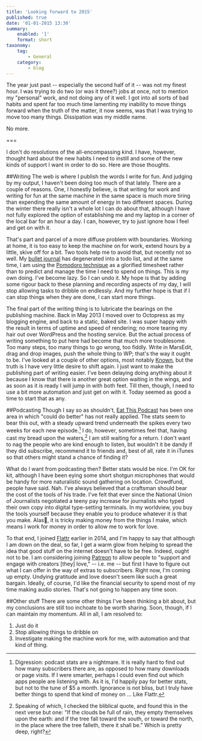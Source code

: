 ```yaml
---
title: 'Looking forward to 2015'
published: true
date: '01-01-2015 13:30'
summary:
    enabled: '1'
    format: short
taxonomy:
    tag:
        - General
    category:
        - blog
---
```


The year just past -- especially the second half of it -- was not my finest hour. I was trying to do two (or was it three?) jobs at once, not to mention my "personal" work, and not doing any of it well. I got into all sorts of bad habits and spent far too much time lamenting my inability to move things forward when the truth of the matter, it now seems, was that I was trying to move too many things. Dissipation was my middle name.

No more.

===

I don't do resolutions of the all-encompassing kind. I have, however, thought hard about the new habits I need to instill and some of the new kinds of support I want in order to do so. Here are those thoughts.

##Writing
The web is where I publish the words I write for fun. And judging by my output, I haven't been doing too much of that lately. There are a couple of reasons. One, I honestly believe, is that writing for work and writing for fun at the same machine in the same space is much more tiring than expending the same amount of energy in two different spaces. During the winter there really isn't a whole lot I can do about that, although I have not fully explored the option of establishing me and my laptop in a corner of the local bar for an hour a day. I can, however, try to just ignore how I feel and get on with it.

That's part and parcel of a more diffuse problem with boundaries. Working at home, it is too easy to keep the machine on for work, extend hours by a little, skive off for a bit. Two tools help me to avoid that, but recently not so well. My [bullet journal](http://bulletjournal.com/) has degenerated into a todo list, and at the same time, I am using the [Pomodoro technique](http://pomodorotechnique.com/) as a glorified timesheet rather than to predict and manage the time I need to spend on things. This is my own doing. I've become lazy. So I can undo it. My hope is that by adding some rigour back to these planning and recording aspects of my day, I will stop allowing tasks to dribble on endlessly. And my further hope is that if I can stop things when they are done, I can start more things.

The final part of the writing thing is to lubricate the bearings on the publishing machine. Back in May 2013 I moved over to Octopress as my blogging engine, and back to a static, baked site. I was super happy with the result in terms of uptime and speed of rendering; no more tearing my hair out over WordPress and the hosting service. But the actual process of writing something to put here had become that much more troublesome. Too many steps, too many things to go wrong, too fiddly. Write in MarsEdit, drag and drop images, push the whole thing to WP; that's the way it ought to be. I've looked at a couple of other options, most notably [Known](https://withknown.com/), but the truth is I have very little desire to shift again. I just want to make the publishing part of writing easier. I've been delaying doing anything about it because I know that there is another great option waiting in the wings, and as soon as it is ready I will jump in with both feet. Till then, though, I need to use a bit more automation and just get on with it. Today seemed as good a time to start that as any.

##Podcasting
Though I say so as shouldn't, [Eat This Podcast](http://eatthispodcast.com) has been one area in which "could do better" has not really applied. The stats seem to bear this out, with a steady upward trend underneath the spikes every two weeks for each new episode.[^1] I do, however, sometimes feel that, having cast my bread upon the waters,[^2] I am still waiting for a return. I don't want to nag the people who are kind enough to listen, but wouldn't it be dandy if they did subscribe, recommend it to friends and, best of all, rate it in iTunes so that others might stand a chance of finding it?

What do I want from podcasting then? Better stats would be nice. I'm OK for kit, although I have been eying some short shotgun microphones that would be handy for more naturalistic sound gathering on location. Crowdfund, people have said. Nah. I've always believed that a craftsman should bear the cost of the tools of his trade. I've felt that ever since the National Union of Journalists negotiated a teeny pay increase for journalists who typed their own copy into digital type-setting terminals. In my worldview, you buy the tools yourself because they enable you to produce whatever it is that you make. Alas, it is tricky making money from the things I make, which means I work for money in order to allow me to work for love. 

To that end, I joined [Flattr](http://flattr.com) earlier in 2014, and I'm happy to say that although I am down on the deal, so far, I get a warm glow from helping to spread the idea that good stuff on the internet doesn't have to be free. Indeed, ought not to be. I am considering joining [Patreon](http://www.patreon.com/) to allow people to "support and engage with creators [they] love," -- i.e. me -- but first I have to figure out what I can offer in the way of extras to subscribers. Right now, I'm coming up empty. Undying gratitude and love doesn't seem like such a great bargain. Ideally, of course, I'd like the financial security to spend most of my time making audio stories. That's not going to happen any time soon. 

##Other stuff
There are some other things I've been thinking a bit about, but my conclusions are still too inchoate to be worth sharing. Soon, though, if I can maintain my momentum. All in all, I am resolved to:

1. Just do it  
2. Stop allowing things to dribble on  
3. Investigate making the machine work for me, with automation and that kind of thing.

[^2]: Speaking of which, I checked the bliblical quote, and found this in the next verse but one: "If the clouds be full of rain, they empty themselves upon the earth: and if the tree fall toward the south, or toward the north, in the place where the tree falleth, there it shall be." Which is pretty deep, right?

[^1]: Digression: podcast stats are a nightmare. It is really hard to find out how many subscribers there are, as opposed to how many downloads or page visits. If I were smarter, perhaps I could even find out which apps people are listening with. As it is, I'd happily pay for better stats, but not to the tune of $5 a month. Ignorance is not bliss, but I truly have better things to spend that kind of money on ... Like Flattr.